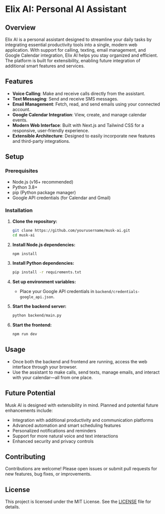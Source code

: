 # Elix AI: Personal AI Assistant

## Overview
Elix AI is a personal assistant designed to streamline your daily tasks by integrating essential productivity tools into a single, modern web application. With support for calling, texting, email management, and Google Calendar integration, Elix AI helps you stay organized and efficient. The platform is built for extensibility, enabling future integration of additional smart features and services.

## Features
- **Voice Calling**: Make and receive calls directly from the assistant.
- **Text Messaging**: Send and receive SMS messages.
- **Email Management**: Fetch, read, and send emails using your connected account.
- **Google Calendar Integration**: View, create, and manage calendar events.
- **Modern Web Interface**: Built with Next.js and Tailwind CSS for a responsive, user-friendly experience.
- **Extensible Architecture**: Designed to easily incorporate new features and third-party integrations.

## Setup
### Prerequisites
- Node.js (v16+ recommended)
- Python 3.8+
- pip (Python package manager)
- Google API credentials (for Calendar and Gmail)

### Installation
1. **Clone the repository:**
   ```bash
   git clone https://github.com/yourusername/musk-ai.git
   cd musk-ai
   ```
2. **Install Node.js dependencies:**
   ```bash
   npm install
   ```
3. **Install Python dependencies:**
   ```bash
   pip install -r requirements.txt
   ```
4. **Set up environment variables:**
   - Place your Google API credentials in `backend/credentials-google_api.json`.

5. **Start the backend server:**
   ```bash
   python backend/main.py
   ```
6. **Start the frontend:**
   ```bash
   npm run dev
   ```

## Usage
- Once both the backend and frontend are running, access the web interface through your browser.
- Use the assistant to make calls, send texts, manage emails, and interact with your calendar—all from one place.

## Future Potential
Musk AI is designed with extensibility in mind. Planned and potential future enhancements include:
- Integration with additional productivity and communication platforms
- Advanced automation and smart scheduling features
- Personalized notifications and reminders
- Support for more natural voice and text interactions
- Enhanced security and privacy controls

## Contributing
Contributions are welcome! Please open issues or submit pull requests for new features, bug fixes, or improvements.

## License
This project is licensed under the MIT License. See the [LICENSE](LICENSE) file for details.



